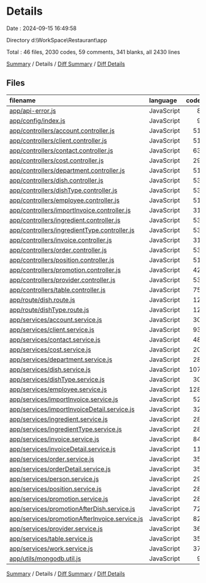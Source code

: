 # Details

Date : 2024-09-15 16:49:58

Directory d:\\WorkSpace\\Restaurant\\app

Total : 46 files,  2030 codes, 59 comments, 341 blanks, all 2430 lines

[Summary](results.md) / Details / [Diff Summary](diff.md) / [Diff Details](diff-details.md)

## Files
| filename | language | code | comment | blank | total |
| :--- | :--- | ---: | ---: | ---: | ---: |
| [app/api-error.js](/app/api-error.js) | JavaScript | 8 | 0 | 1 | 9 |
| [app/config/index.js](/app/config/index.js) | JavaScript | 9 | 0 | 1 | 10 |
| [app/controllers/account.controller.js](/app/controllers/account.controller.js) | JavaScript | 51 | 0 | 5 | 56 |
| [app/controllers/client.controller.js](/app/controllers/client.controller.js) | JavaScript | 51 | 0 | 7 | 58 |
| [app/controllers/contact.controller.js](/app/controllers/contact.controller.js) | JavaScript | 63 | 0 | 9 | 72 |
| [app/controllers/cost.controller.js](/app/controllers/cost.controller.js) | JavaScript | 29 | 1 | 6 | 36 |
| [app/controllers/department.controller.js](/app/controllers/department.controller.js) | JavaScript | 51 | 0 | 7 | 58 |
| [app/controllers/dish.controller.js](/app/controllers/dish.controller.js) | JavaScript | 53 | 1 | 10 | 64 |
| [app/controllers/dishType.controller.js](/app/controllers/dishType.controller.js) | JavaScript | 53 | 1 | 10 | 64 |
| [app/controllers/employee.controller.js](/app/controllers/employee.controller.js) | JavaScript | 51 | 0 | 6 | 57 |
| [app/controllers/importInvoice.controller.js](/app/controllers/importInvoice.controller.js) | JavaScript | 31 | 0 | 3 | 34 |
| [app/controllers/ingredient.controller.js](/app/controllers/ingredient.controller.js) | JavaScript | 53 | 0 | 5 | 58 |
| [app/controllers/ingredientType.controller.js](/app/controllers/ingredientType.controller.js) | JavaScript | 53 | 0 | 5 | 58 |
| [app/controllers/invoice.controller.js](/app/controllers/invoice.controller.js) | JavaScript | 31 | 0 | 3 | 34 |
| [app/controllers/order.controller.js](/app/controllers/order.controller.js) | JavaScript | 53 | 0 | 5 | 58 |
| [app/controllers/position.controller.js](/app/controllers/position.controller.js) | JavaScript | 51 | 0 | 5 | 56 |
| [app/controllers/promotion.controller.js](/app/controllers/promotion.controller.js) | JavaScript | 42 | 3 | 8 | 53 |
| [app/controllers/provider.controller.js](/app/controllers/provider.controller.js) | JavaScript | 53 | 0 | 5 | 58 |
| [app/controllers/table.controller.js](/app/controllers/table.controller.js) | JavaScript | 75 | 0 | 7 | 82 |
| [app/route/dish.route.js](/app/route/dish.route.js) | JavaScript | 12 | 1 | 5 | 18 |
| [app/route/dishType.route.js](/app/route/dishType.route.js) | JavaScript | 12 | 0 | 4 | 16 |
| [app/services/account.service.js](/app/services/account.service.js) | JavaScript | 30 | 1 | 9 | 40 |
| [app/services/client.service.js](/app/services/client.service.js) | JavaScript | 93 | 5 | 22 | 120 |
| [app/services/contact.service.js](/app/services/contact.service.js) | JavaScript | 48 | 0 | 6 | 54 |
| [app/services/cost.service.js](/app/services/cost.service.js) | JavaScript | 20 | 1 | 7 | 28 |
| [app/services/department.service.js](/app/services/department.service.js) | JavaScript | 28 | 1 | 5 | 34 |
| [app/services/dish.service.js](/app/services/dish.service.js) | JavaScript | 107 | 8 | 20 | 135 |
| [app/services/dishType.service.js](/app/services/dishType.service.js) | JavaScript | 30 | 2 | 7 | 39 |
| [app/services/employee.service.js](/app/services/employee.service.js) | JavaScript | 128 | 6 | 25 | 159 |
| [app/services/importInvoice.service.js](/app/services/importInvoice.service.js) | JavaScript | 52 | 4 | 9 | 65 |
| [app/services/importInvoiceDetail.service.js](/app/services/importInvoiceDetail.service.js) | JavaScript | 32 | 0 | 6 | 38 |
| [app/services/ingredient.service.js](/app/services/ingredient.service.js) | JavaScript | 28 | 0 | 5 | 33 |
| [app/services/ingredientType.service.js](/app/services/ingredientType.service.js) | JavaScript | 28 | 0 | 5 | 33 |
| [app/services/invoice.service.js](/app/services/invoice.service.js) | JavaScript | 84 | 12 | 14 | 110 |
| [app/services/invoiceDetail.service.js](/app/services/invoiceDetail.service.js) | JavaScript | 11 | 0 | 2 | 13 |
| [app/services/order.service.js](/app/services/order.service.js) | JavaScript | 35 | 2 | 9 | 46 |
| [app/services/orderDetail.service.js](/app/services/orderDetail.service.js) | JavaScript | 35 | 0 | 7 | 42 |
| [app/services/person.service.js](/app/services/person.service.js) | JavaScript | 29 | 1 | 9 | 39 |
| [app/services/position.service.js](/app/services/position.service.js) | JavaScript | 28 | 1 | 5 | 34 |
| [app/services/promotion.service.js](/app/services/promotion.service.js) | JavaScript | 28 | 0 | 5 | 33 |
| [app/services/promotionAfterDish.service.js](/app/services/promotionAfterDish.service.js) | JavaScript | 72 | 1 | 10 | 83 |
| [app/services/promotionAfterInvoice.service.js](/app/services/promotionAfterInvoice.service.js) | JavaScript | 82 | 1 | 12 | 95 |
| [app/services/provider.service.js](/app/services/provider.service.js) | JavaScript | 36 | 0 | 6 | 42 |
| [app/services/table.service.js](/app/services/table.service.js) | JavaScript | 35 | 3 | 10 | 48 |
| [app/services/work.service.js](/app/services/work.service.js) | JavaScript | 37 | 3 | 7 | 47 |
| [app/utils/mongodb.util.js](/app/utils/mongodb.util.js) | JavaScript | 9 | 0 | 2 | 11 |

[Summary](results.md) / Details / [Diff Summary](diff.md) / [Diff Details](diff-details.md)